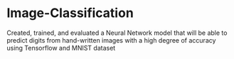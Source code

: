 # Image-Classification
Created, trained, and evaluated a Neural Network model that will be able to predict digits from hand-written images with a high degree of accuracy using Tensorflow and MNIST dataset
